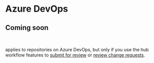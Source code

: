# Azure DevOps

## Coming soon

&nbsp;

applies to repositories on Azure DevOps, but only if you use the hub workflow features to [submit for review](<Submitforreview.md>) or [review change requests](<Reviewchangerequests.md>).

